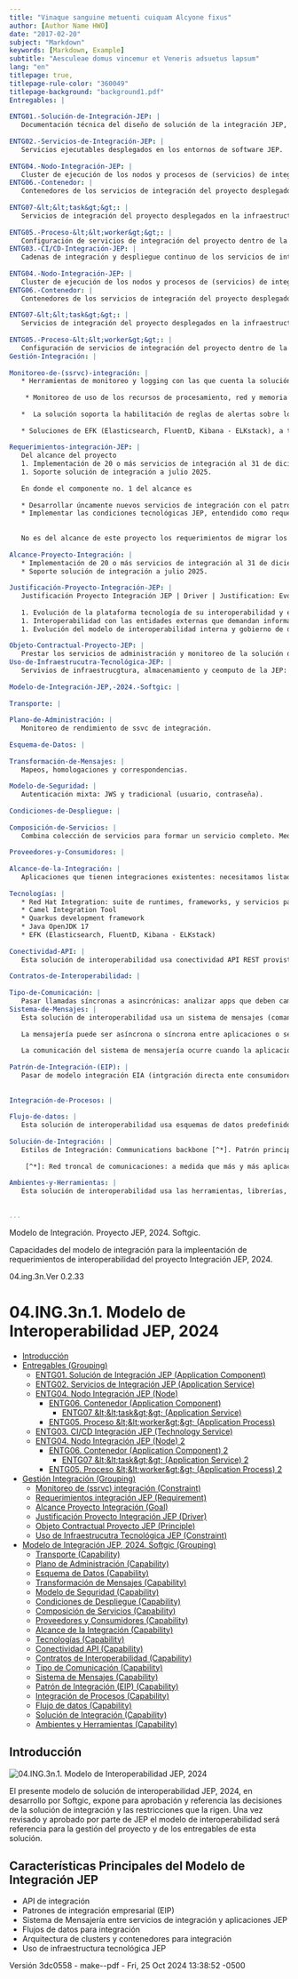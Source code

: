 ```yaml
---
title: "Vinaque sanguine metuenti cuiquam Alcyone fixus"
author: [Author Name HWO]
date: "2017-02-20"
subject: "Markdown"
keywords: [Markdown, Example]
subtitle: "Aesculeae domus vincemur et Veneris adsuetus lapsum"
lang: "en"
titlepage: true,
titlepage-rule-color: "360049"
titlepage-background: "background1.pdf"
Entregables: |
   
ENTG01.-Solución-de-Integración-JEP: |
   Documentación técnica del diseño de solución de la integración JEP, 2024.
   
ENTG02.-Servicios-de-Integración-JEP: |
   Servicios ejecutables desplegados en los entornos de software JEP.
   
ENTG04.-Nodo-Integración-JEP: |
   Cluster de ejecución de los nodos y procesos de (servicios) de integración del proyecto.
ENTG06.-Contenedor: |
   Contenedores de los servicios de integración del proyecto desplegados en la infraestructura tecnológica JEP.
   
ENTG07-&lt;&lt;task&gt;&gt;: |
   Servicios de integración del proyecto desplegados en la infraestructura tecnológica JEP.
   
ENTG05.-Proceso-&lt;&lt;worker&gt;&gt;: |
   Configuración de servicios de integración del proyecto dentro de la infraestructura tecnológica JEP.
ENTG03.-CI/CD-Integración-JEP: |
   Cadenas de integración y despliegue continuo de los servicios de integración del proyecto de integración JEP, 2024.
   
ENTG04.-Nodo-Integración-JEP: |
   Cluster de ejecución de los nodos y procesos de (servicios) de integración del proyecto.
ENTG06.-Contenedor: |
   Contenedores de los servicios de integración del proyecto desplegados en la infraestructura tecnológica JEP.
   
ENTG07-&lt;&lt;task&gt;&gt;: |
   Servicios de integración del proyecto desplegados en la infraestructura tecnológica JEP.
   
ENTG05.-Proceso-&lt;&lt;worker&gt;&gt;: |
   Configuración de servicios de integración del proyecto dentro de la infraestructura tecnológica JEP.
Gestión-Integración: |
   
Monitoreo-de-(ssrvc)-integración: |
   * Herramientas de monitoreo y logging con las que cuenta la solución actual de orquestación de contenedores de OpenShift.
    
    * Monitoreo de uso de los recursos de procesamiento, red y memoria de los componentes claves de la solución haciendo uso de ServiceMesh.
   
   *  La solución soporta la habilitación de reglas de alertas sobre los registros de actividad y monitoreo.
   
   * Soluciones de EFK (Elasticsearch, FluentD, Kibana - ELKstack), a través de operadores para centralizar el proceso de logs que se generan en difrerentes espacios de trabajo.
   
Requerimientos-integración-JEP: |
   Del alcance del proyecto
   1. Implementación de 20 o más servicios de integración al 31 de diciembre del 2024.
   1. Soporte solución de integración a julio 2025.
   
   En donde el componente no. 1 del alcance es
   
   * Desarrollar úncamente nuevos servicios de integración con el patrón de integración empresarial (ESB, Camel)
   * Implementar las condiciones tecnológicas JEP, entendido como requerimientos no funcionales de arquitectura, a la solución de integración del Anexo Nro. 1.1 – Anexo técnico evolución plataforma de interoperabilidad – Ficha Técnica
   
   
   No es del alcance de este proyecto los requerimientos de migrar los servicios existentes de modelo integración directa (EIA) esta solución de integración empresarial.
   
Alcance-Proyecto-Integración: |
   * Implementación de 20 o más servicios de integración al 31 de diciembre del 2024.
   * Soporte solución de integración a julio 2025.
   
Justificación-Proyecto-Integración-JEP: |
   Justificación Proyecto Integración JEP | Driver | Justification: Evolución de la Plataforma de Interoperabilidad para el ano 2024  
   
   1. Evolución de la plataforma tecnología de su interoperabilidad y el cumplimiento de los lineamientos del MinTIC, a traves del “Manual Interactivo de Gobierno Digital, herramienta dirigida a las entidades publicas nacionales y territoriales (...) Política de Gobierno Digital, Decreto 767 de 2022”
   1. Interoperabilidad con las entidades externas que demandan información de la JEP
   1. Evolución del modelo de interoperabilidad interna y gobierno de data maestra entre sistemas internos
   
Objeto-Contractual-Proyecto-JEP: |
   Prestar los servicios de administración y monitoreo de la solución de interoperabilidad de los sistemas de información de la JEP; así como la implementación de nuevos desarrollos o parametrizaciones que esta solución requiera.
Uso-de-Infraestrucutra-Tecnológica-JEP: |
   Servivios de infraestrucgtura, almacenamiento y ceomputo de la JEP:  Openshift Platform, bus empresarial, seguridad de la empresa, tecnoglogía de clusters y contenedores.
   
Modelo-de-Integración-JEP,-2024.-Softgic: |
   
Transporte: |
   
Plano-de-Administración: |
   Monitoreo de rendimiento de ssvc de integración.
   
Esquema-de-Datos: |
   
Transformación-de-Mensajes: |
   Mapeos, homologaciones y correspondencias.
   
Modelo-de-Seguridad: |
   Autenticación mixta: JWS y tradicional (usuario, contraseña).
   
Condiciones-de-Despliegue: |
   
Composición-de-Servicios: |
   Combina colección de servicios para formar un servicio completo. Mediante la integración basada en patrones de Camel, define funciones mediante la recopilación de datos de múltiples conexiones (endpoint). Las composiciones suelen resolver integraciones no triviales o complejas.
   
Proveedores-y-Consumidores: |
   
Alcance-de-la-Integración: |
   Aplicaciones que tienen integraciones existentes: necesitamos listados de ssvc pasar al bus.
   
Tecnologías: |
   * Red Hat Integration: suite de runtimes, frameworks, y servicios para aplicaciones nativas de Red Hat OpenShift.
   * Camel Integration Tool
   * Quarkus development framework
   * Java OpenJDK 17
   * EFK (Elasticsearch, FluentD, Kibana - ELKstack)
   
Conectividad-API: |
   Esta solución de interoperabilidad usa conectividad API REST provista por la infraestructura de conectividad de la JEP (Apache Camel).
   
Contratos-de-Interoperabilidad: |
   
Tipo-de-Comunicación: |
   Pasar llamadas síncronas a asincrónicas: analizar apps que deben cambiar comunicación
Sistema-de-Mensajes: |
   Esta solución de interoperabilidad usa un sistema de mensajes (comandos). Los mensajes son de tipo petición, respuesta o excepción.
   
   La mensajería puede ser asíncrona o síncrona entre aplicaciones o servicios desacoplados. La conexión y la sesión es manejada por un agente intermediario, que puede ser una cola o un bus empresarial (para este contexto, OpenShift, Cliente Red Had Interoperabity o Apache Camel). 
   
   La comunicación del sistema de mensajería ocurre cuando la aplicación o servicio productor emite un comando (mensaje ) de &#x27;envío&#x27;, en el cual transmite datos o peticiones de negocio en un formato predefinido, y lo envía a una cola de mensajes.
   
Patrón-de-Integración-(EIP): |
   Pasar de modelo integración EIA (intgración directa ente consumidores y proveedores) a modelo de integración EIP (integración empresarial/bus) sobre Red Hat Integration Platform.
   
   
Integración-de-Procesos: |
   
Flujo-de-datos: |
   Esta solución de interoperabilidad usa esquemas de datos predefinidos entre las integraciones.
   
Solución-de-Integración: |
   Estilos de Integración: Communications backbone [^*]. Patrón principal: Messaging — Cada aplicación (app) conectada a un mismo sistema de mensajería, intercambio de datos y operación entre aplicaciones mediante mensajes.
   
    [^*]: Red troncal de comunicaciones: a medida que más y más aplicaciones de una empresa se conectan al sistema de mensajería y hacen que su funcionalidad esté disponible a través de la mensajería, el sistema de mensajería se convierte en un punto centralizado de ventanilla única para la funcionalidad en la empresa. Una nueva aplicación simplemente necesita saber qué canales usar para solicitar funcionalidad y cuáles otros escuchar para obtener los resultados. El propio sistema de mensajería se convierte esencialmente en un bus de mensajes, una columna vertebral que proporciona acceso a todas las diversas y cambiantes aplicaciones y funcionalidades de la empresa. Puedes lograr este nirvana de integración más rápida y fácilmente si diseñas específicamente para ello desde el principio.
   
Ambientes-y-Herramientas: |
   Esta solución de interoperabilidad usa las herramientas, librerías, ambientes, infraestructura productivo y no productivos (nodos, redes, almacenamientos, y otros) indicados por la JEP.
   

...
```


Modelo de Integración. 
Proyecto JEP, 2024. Softgic.

Capacidades del modelo de integración para la impleentación de requerimientos de interoperabilidad del proyecto Integración JEP, 2024.

04.ing.3n.Ver 0.2.33


# 04.ING.3n.1. Modelo de Interoperabilidad JEP, 2024

* [Introducción](#Introducción)
* [Entregables (Grouping)](#entregables-grouping)
  * [ENTG01. Solución de Integración JEP (Application Component)](#entg01.-solución-de-integración-jep-application-component)
  * [ENTG02. Servicios de Integración JEP (Application Service)](#entg02.-servicios-de-integración-jep-application-service)
  * [ENTG04. Nodo Integración JEP (Node)](#entg04.-nodo-integración-jep-node)
    * [ENTG06. Contenedor (Application Component)](#entg06.-contenedor-application-component)
      * [ENTG07 &amp;lt;&amp;lt;task&amp;gt;&amp;gt; (Application Service)](#entg07-ltlttaskgtgt-application-service)
    * [ENTG05. Proceso &amp;lt;&amp;lt;worker&amp;gt;&amp;gt; (Application Process)](#entg05.-proceso-ltltworkergtgt-application-process)
  * [ENTG03. CI/CD Integración JEP (Technology Service)](#entg03.-cicd-integración-jep-technology-service)
  * [ENTG04. Nodo Integración JEP (Node) 2](#entg04.-nodo-integración-jep-node-2)
    * [ENTG06. Contenedor (Application Component) 2](#entg06.-contenedor-application-component-2)
      * [ENTG07 &amp;lt;&amp;lt;task&amp;gt;&amp;gt; (Application Service) 2](#entg07-ltlttaskgtgt-application-service-2)
    * [ENTG05. Proceso &amp;lt;&amp;lt;worker&amp;gt;&amp;gt; (Application Process) 2](#entg05.-proceso-ltltworkergtgt-application-process-2)
* [Gestión Integración (Grouping)](#gestión-integración-grouping)
  * [Monitoreo de (ssrvc) integración (Constraint)](#monitoreo-de-ssrvc-integración-constraint)
  * [Requerimientos integración JEP (Requirement)](#requerimientos-integración-jep-requirement)
  * [Alcance Proyecto Integración (Goal)](#alcance-proyecto-integración-goal)
  * [Justificación Proyecto Integración JEP (Driver)](#justificación-proyecto-integración-jep-driver)
  * [Objeto Contractual Proyecto JEP (Principle)](#objeto-contractual-proyecto-jep-principle)
  * [Uso de Infraestrucutra Tecnológica JEP (Constraint)](#uso-de-infraestrucutra-tecnológica-jep-constraint)
* [Modelo de Integración JEP, 2024. Softgic (Grouping)](#modelo-de-integración-jep,-2024.-softgic-grouping)
  * [Transporte (Capability)](#transporte-capability)
  * [Plano de Administración (Capability)](#plano-de-administración-capability)
  * [Esquema de Datos (Capability)](#esquema-de-datos-capability)
  * [Transformación de Mensajes (Capability)](#transformación-de-mensajes-capability)
  * [Modelo de Seguridad (Capability)](#modelo-de-seguridad-capability)
  * [Condiciones de Despliegue (Capability)](#condiciones-de-despliegue-capability)
  * [Composición de Servicios (Capability)](#composición-de-servicios-capability)
  * [Proveedores y Consumidores (Capability)](#proveedores-y-consumidores-capability)
  * [Alcance de la Integración (Capability)](#alcance-de-la-integración-capability)
  * [Tecnologías (Capability)](#tecnologías-capability)
  * [Conectividad API (Capability)](#conectividad-api-capability)
  * [Contratos de Interoperabilidad (Capability)](#contratos-de-interoperabilidad-capability)
  * [Tipo de Comunicación (Capability)](#tipo-de-comunicación-capability)
  * [Sistema de Mensajes (Capability)](#sistema-de-mensajes-capability)
  * [Patrón de Integración (EIP) (Capability)](#patrón-de-integración-eip-capability)
  * [Integración de Procesos (Capability)](#integración-de-procesos-capability)
  * [Flujo de datos (Capability)](#flujo-de-datos-capability)
  * [Solución de Integración (Capability)](#solución-de-integración-capability)
  * [Ambientes y Herramientas (Capability)](#ambientes-y-herramientas-capability)

## Introducción

![04.ING.3n.1. Modelo de Interoperabilidad JEP, 2024][01.1n.modelointegrac]

El presente modelo de solución de interoperabilidad JEP, 2024, en desarrollo por Softgic, expone para aprobación y referencia las decisiones de la solución de integración y las restricciones que la rigen. Una vez revisado y aprobado por parte de JEP el modelo de interoperabilidad será referencia para la gestión del proyecto y de los entregables de esta solución.


## Características Principales del Modelo de Integración JEP
* API de integración
* Patrones de integración empresarial (EIP)
* Sistema de Mensajería entre servicios de integración y aplicaciones JEP
* Flujos de datos para integración 
* Arquitectura de clusters y contenedores para integración
* Uso de infraestructura tecnológica JEP







Versión 3dc0558 - make--pdf - Fri, 25 Oct 2024 13:38:52 -0500

[01.1n.modelointegrac]: 01.1n.modelointegrac.png
[^1]: Generated: Fri Oct 25 2024 12:40:18 GMT-0500 (COT)
